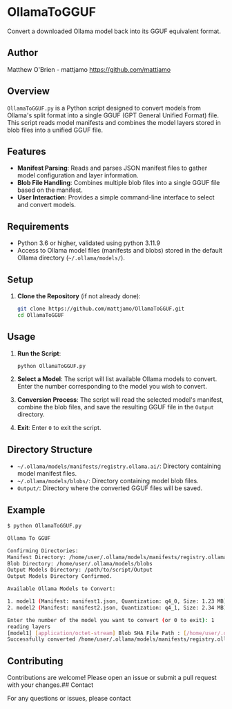 # OllamaToGGUF
Convert a downloaded Ollama model back into its GGUF equivalent format.

## Author
Matthew O'Brien - mattjamo
https://github.com/mattjamo

## Overview

`OllamaToGGUF.py` is a Python script designed to convert models from Ollama's split format into a single GGUF (GPT General Unified Format) file. This script reads model manifests and combines the model layers stored in blob files into a unified GGUF file.

## Features

- **Manifest Parsing**: Reads and parses JSON manifest files to gather model configuration and layer information.
- **Blob File Handling**: Combines multiple blob files into a single GGUF file based on the manifest.
- **User Interaction**: Provides a simple command-line interface to select and convert models.

## Requirements

- Python 3.6 or higher, validated using python 3.11.9
- Access to Ollama model files (manifests and blobs) stored in the default Ollama directory (`~/.ollama/models/`).

## Setup

1. **Clone the Repository** (if not already done):
   ```bash
   git clone https://github.com/mattjamo/OllamaToGGUF.git
   cd OllamaToGGUF
   ```

## Usage

1. **Run the Script**:
   ```bash
   python OllamaToGGUF.py
   ```

2. **Select a Model**:
   The script will list available Ollama models to convert. Enter the number corresponding to the model you wish to convert.

3. **Conversion Process**:
   The script will read the selected model's manifest, combine the blob files, and save the resulting GGUF file in the `Output` directory.

4. **Exit**:
   Enter `0` to exit the script.

## Directory Structure

- `~/.ollama/models/manifests/registry.ollama.ai/`: Directory containing model manifest files.
- `~/.ollama/models/blobs/`: Directory containing model blob files.
- `Output/`: Directory where the converted GGUF files will be saved.

## Example

```bash or command prompt
$ python OllamaToGGUF.py

Ollama To GGUF

Confirming Directories:
Manifest Directory: /home/user/.ollama/models/manifests/registry.ollama.ai
Blob Directory: /home/user/.ollama/models/blobs
Output Models Directory: /path/to/script/Output
Output Models Directory Confirmed.

Available Ollama Models to Convert:

1. model1 (Manifest: manifest1.json, Quantization: q4_0, Size: 1.23 MB)
2. model2 (Manifest: manifest2.json, Quantization: q4_1, Size: 2.34 MB)

Enter the number of the model you want to convert (or 0 to exit): 1
reading layers
[model1] [application/octet-stream]	Blob SHA File Path : [/home/user/.ollama/models/blobs/sha256-abc123] Reading
Successfully converted /home/user/.ollama/models/manifests/registry.ollama.ai/model1/manifest1.json to GGUF.
```

## Contributing

Contributions are welcome! Please open an issue or submit a pull request with your changes.## Contact

For any questions or issues, please contact
